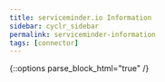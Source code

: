 ```yaml
---
title: serviceminder.io Information
sidebar: cyclr_sidebar
permalink: serviceminder-information
tags: [connector]
---
```

{::options parse_block_html="true" /}
